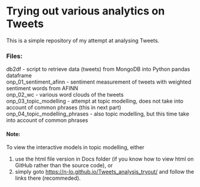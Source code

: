 # Trying out various analytics on Tweets

This is a simple repository of my attempt at analysing Tweets.  

### Files:  
db2df - script to retrieve data (tweets) from MongoDB into Python pandas dataframe  
onp_01_sentiment_afinn - sentiment measurement of tweets with weighted sentiment words from AFINN  
onp_02_wc - various word clouds of the tweets  
onp_03_topic_modelling - attempt at topic modelling, does not take into account of common phrases (this in next part)  
onp_04_topic_modelling_phrases - also topic modelling, but this time take into account of common phrases  

#### Note:
To view the interactive models in topic modelling, either  
1. use the html file version in Docs folder (if you know how to view html on GitHub rather than the source code), or  
2. simply goto https://n-lo.github.io/Tweets_analysis_tryout/ and follow the links there (recommeded).
